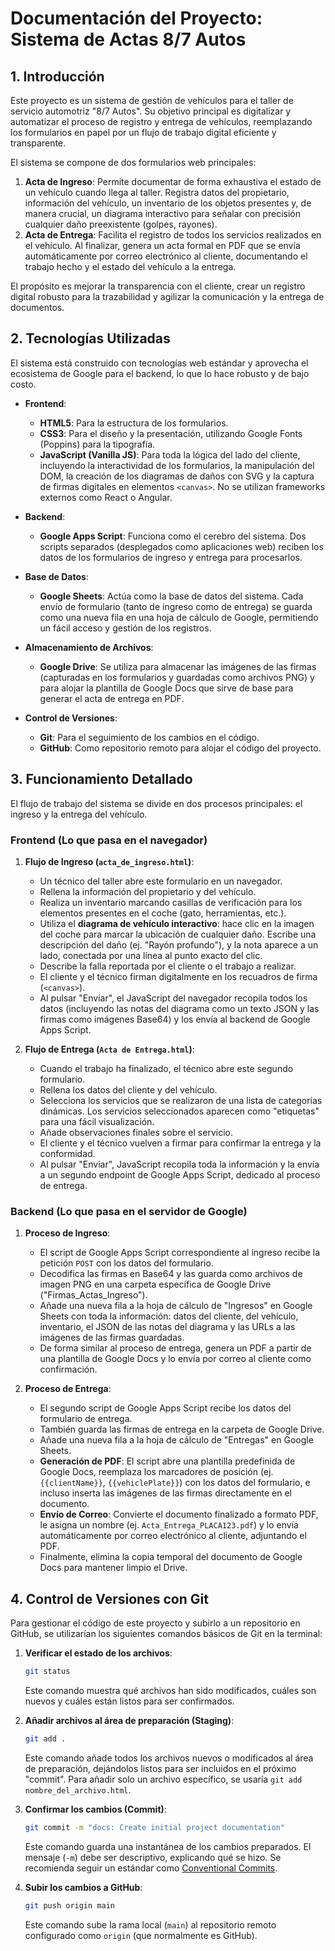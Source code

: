 # Documentación del Proyecto: Sistema de Actas 8/7 Autos

## 1. Introducción

Este proyecto es un sistema de gestión de vehículos para el taller de servicio automotriz "8/7 Autos". Su objetivo principal es digitalizar y automatizar el proceso de registro y entrega de vehículos, reemplazando los formularios en papel por un flujo de trabajo digital eficiente y transparente.

El sistema se compone de dos formularios web principales:

1.  **Acta de Ingreso**: Permite documentar de forma exhaustiva el estado de un vehículo cuando llega al taller. Registra datos del propietario, información del vehículo, un inventario de los objetos presentes y, de manera crucial, un diagrama interactivo para señalar con precisión cualquier daño preexistente (golpes, rayones).
2.  **Acta de Entrega**: Facilita el registro de todos los servicios realizados en el vehículo. Al finalizar, genera un acta formal en PDF que se envía automáticamente por correo electrónico al cliente, documentando el trabajo hecho y el estado del vehículo a la entrega.

El propósito es mejorar la transparencia con el cliente, crear un registro digital robusto para la trazabilidad y agilizar la comunicación y la entrega de documentos.

## 2. Tecnologías Utilizadas

El sistema está construido con tecnologías web estándar y aprovecha el ecosistema de Google para el backend, lo que lo hace robusto y de bajo costo.

*   **Frontend**:
    *   **HTML5**: Para la estructura de los formularios.
    *   **CSS3**: Para el diseño y la presentación, utilizando Google Fonts (Poppins) para la tipografía.
    *   **JavaScript (Vanilla JS)**: Para toda la lógica del lado del cliente, incluyendo la interactividad de los formularios, la manipulación del DOM, la creación de los diagramas de daños con SVG y la captura de firmas digitales en elementos `<canvas>`. No se utilizan frameworks externos como React o Angular.

*   **Backend**:
    *   **Google Apps Script**: Funciona como el cerebro del sistema. Dos scripts separados (desplegados como aplicaciones web) reciben los datos de los formularios de ingreso y entrega para procesarlos.

*   **Base de Datos**:
    *   **Google Sheets**: Actúa como la base de datos del sistema. Cada envío de formulario (tanto de ingreso como de entrega) se guarda como una nueva fila en una hoja de cálculo de Google, permitiendo un fácil acceso y gestión de los registros.

*   **Almacenamiento de Archivos**:
    *   **Google Drive**: Se utiliza para almacenar las imágenes de las firmas (capturadas en los formularios y guardadas como archivos PNG) y para alojar la plantilla de Google Docs que sirve de base para generar el acta de entrega en PDF.

*   **Control de Versiones**:
    *   **Git**: Para el seguimiento de los cambios en el código.
    *   **GitHub**: Como repositorio remoto para alojar el código del proyecto.

## 3. Funcionamiento Detallado

El flujo de trabajo del sistema se divide en dos procesos principales: el ingreso y la entrega del vehículo.

### Frontend (Lo que pasa en el navegador)

1.  **Flujo de Ingreso (`acta_de_ingreso.html`)**:
    *   Un técnico del taller abre este formulario en un navegador.
    *   Rellena la información del propietario y del vehículo.
    *   Realiza un inventario marcando casillas de verificación para los elementos presentes en el coche (gato, herramientas, etc.).
    *   Utiliza el **diagrama de vehículo interactivo**: hace clic en la imagen del coche para marcar la ubicación de cualquier daño. Escribe una descripción del daño (ej. "Rayón profundo"), y la nota aparece a un lado, conectada por una línea al punto exacto del clic.
    *   Describe la falla reportada por el cliente o el trabajo a realizar.
    *   El cliente y el técnico firman digitalmente en los recuadros de firma (`<canvas>`).
    *   Al pulsar "Enviar", el JavaScript del navegador recopila todos los datos (incluyendo las notas del diagrama como un texto JSON y las firmas como imágenes Base64) y los envía al backend de Google Apps Script.

2.  **Flujo de Entrega (`Acta de Entrega.html`)**:
    *   Cuando el trabajo ha finalizado, el técnico abre este segundo formulario.
    *   Rellena los datos del cliente y del vehículo.
    *   Selecciona los servicios que se realizaron de una lista de categorías dinámicas. Los servicios seleccionados aparecen como "etiquetas" para una fácil visualización.
    *   Añade observaciones finales sobre el servicio.
    *   El cliente y el técnico vuelven a firmar para confirmar la entrega y la conformidad.
    *   Al pulsar "Enviar", JavaScript recopila toda la información y la envía a un segundo endpoint de Google Apps Script, dedicado al proceso de entrega.

### Backend (Lo que pasa en el servidor de Google)

1.  **Proceso de Ingreso**:
    *   El script de Google Apps Script correspondiente al ingreso recibe la petición `POST` con los datos del formulario.
    *   Decodifica las firmas en Base64 y las guarda como archivos de imagen PNG en una carpeta específica de Google Drive ("Firmas_Actas_Ingreso").
    *   Añade una nueva fila a la hoja de cálculo de "Ingresos" en Google Sheets con toda la información: datos del cliente, del vehículo, inventario, el JSON de las notas del diagrama y las URLs a las imágenes de las firmas guardadas.
    *   De forma similar al proceso de entrega, genera un PDF a partir de una plantilla de Google Docs y lo envía por correo al cliente como confirmación.

2.  **Proceso de Entrega**:
    *   El segundo script de Google Apps Script recibe los datos del formulario de entrega.
    *   También guarda las firmas de entrega en la carpeta de Google Drive.
    *   Añade una nueva fila a la hoja de cálculo de "Entregas" en Google Sheets.
    *   **Generación de PDF**: El script abre una plantilla predefinida de Google Docs, reemplaza los marcadores de posición (ej. `{{clientName}}`, `{{vehiclePlate}}`) con los datos del formulario, e incluso inserta las imágenes de las firmas directamente en el documento.
    *   **Envío de Correo**: Convierte el documento finalizado a formato PDF, le asigna un nombre (ej. `Acta_Entrega_PLACA123.pdf`) y lo envía automáticamente por correo electrónico al cliente, adjuntando el PDF.
    *   Finalmente, elimina la copia temporal del documento de Google Docs para mantener limpio el Drive.

## 4. Control de Versiones con Git

Para gestionar el código de este proyecto y subirlo a un repositorio en GitHub, se utilizarían los siguientes comandos básicos de Git en la terminal:

1.  **Verificar el estado de los archivos**:
    ```bash
    git status
    ```
    Este comando muestra qué archivos han sido modificados, cuáles son nuevos y cuáles están listos para ser confirmados.

2.  **Añadir archivos al área de preparación (Staging)**:
    ```bash
    git add .
    ```
    Este comando añade todos los archivos nuevos o modificados al área de preparación, dejándolos listos para ser incluidos en el próximo "commit". Para añadir solo un archivo específico, se usaría `git add nombre_del_archivo.html`.

3.  **Confirmar los cambios (Commit)**:
    ```bash
    git commit -m "docs: Create initial project documentation"
    ```
    Este comando guarda una instantánea de los cambios preparados. El mensaje (`-m`) debe ser descriptivo, explicando qué se hizo. Se recomienda seguir un estándar como [Conventional Commits](https://www.conventionalcommits.org/).

4.  **Subir los cambios a GitHub**:
    ```bash
    git push origin main
    ```
    Este comando sube la rama local (`main`) al repositorio remoto configurado como `origin` (que normalmente es GitHub).
